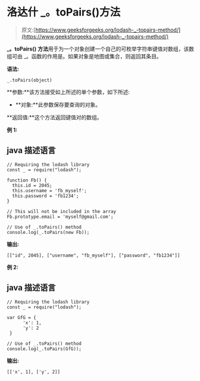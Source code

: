 # 洛达什 _。toPairs()方法

> 原文:[https://www.geeksforgeeks.org/lodash-_-topairs-method/](https://www.geeksforgeeks.org/lodash-_-topairs-method/)

**_。toPairs()** **方法**用于为一个对象创建一个自己的可枚举字符串键值对数组，该数组可由 _。函数的作用是。如果对象是地图或集合，则返回其条目。

**语法:**

```
_.toPairs(object)

```

**参数:**该方法接受如上所述的单个参数，如下所述:

*   **对象:**此参数保存要查询的对象。

**返回值:**这个方法返回键值对的数组。

**例 1:**

## java 描述语言

```
// Requiring the lodash library  
const _ = require("lodash");  

function Fb() {
  this.id = 2045;
  this.username = 'fb_myself';
  this.password = 'fb1234';
}

// This will not be included in the array
Fb.prototype.email = 'myself@gmail.com';

// Use of _.toPairs() method 
console.log(_.toPairs(new Fb));
```

**输出:**

```
[["id", 2045], ["username", "fb_myself"], ["password", "fb1234"]]

```

**例 2:**

## java 描述语言

```
// Requiring the lodash library  
const _ = require("lodash");  

var GfG = {
      'x': 1,
      'y': 2
 }

// Use of _.toPairs() method 
console.log(_.toPairs(GfG));
```

**输出:**

```
[['x', 1], ['y', 2]]

```